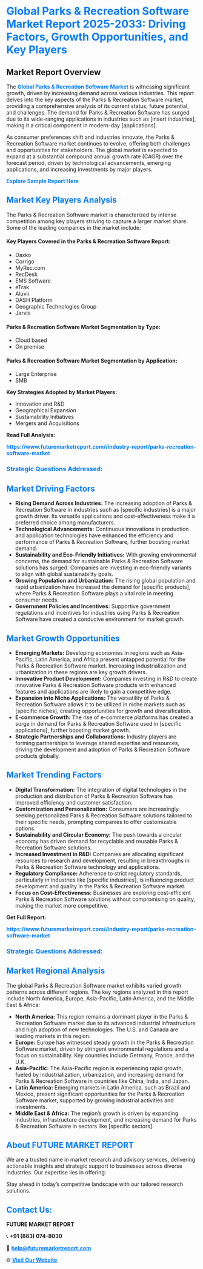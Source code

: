 <h1 style="color: #007BFF;">Global Parks & Recreation Software Market Report 2025-2033: Driving Factors, Growth Opportunities, and Key Players</h1>

<section id="overview">
<h2>Market Report Overview</h2>
<p>The <a href="https://www.futuremarketreport.com//industry-report/parks-recreation-software-market" style="color: #007BFF; text-decoration: none;"><strong>Global Parks & Recreation Software Market</strong></a> is witnessing significant growth, driven by increasing demand across various industries. This report delves into the key aspects of the Parks & Recreation Software market, providing a comprehensive analysis of its current status, future potential, and challenges. The demand for Parks & Recreation Software has surged due to its wide-ranging applications in industries such as [insert industries], making it a critical component in modern-day [applications].</p>
<p>As consumer preferences shift and industries innovate, the Parks & Recreation Software market continues to evolve, offering both challenges and opportunities for stakeholders. The global market is expected to expand at a substantial compound annual growth rate (CAGR) over the forecast period, driven by technological advancements, emerging applications, and increasing investments by major players.</p>
</section>

<section id="overview">
<p><a href="https://www.futuremarketreport.com//request-sample/reportId=56364" style="color: #007BFF; text-decoration: none;"><strong>Explore Sample Report Here</strong></a></p>
</section>

<section id="key-players">
<h2 style="color: #007BFF;">Market Key Players Analysis</h2>
<p>The Parks & Recreation Software market is characterized by intense competition among key players striving to capture a larger market share. Some of the leading companies in the market include:</p>
<h4>Key Players Covered in the Parks & Recreation Software Report:</h4>
<ul><li>Daxko</li><li>Corrigo</li><li>MyRec.com</li><li>RecDesk</li><li>EMS Software</li><li>eTrak</li><li>Aluvii</li><li>DASH Platform</li><li>Geographic Technologies Group</li><li>Jarvis</li></ul>
<h4>Parks & Recreation Software Market Segmentation by Type:</h4>
<ul><li>Cloud based</li><li>On premise</li></ul>

<h4>Parks & Recreation Software Market Segmentation by Application:</h4>
<ul><li>Large Enterprise</li><li>SMB</li></ul>
<p><strong>Key Strategies Adopted by Market Players:</strong></p>
<ul>
<li>Innovation and R&D</li>
<li>Geographical Expansion</li>
<li>Sustainability Initiatives</li>
<li>Mergers and Acquisitions</li>
</ul>
</section>

<section>
<p><strong>Read Full Analysis: </strong></p><a href="https://www.futuremarketreport.com//industry-report/parks-recreation-software-market" style="color: #007BFF; text-decoration: none;"><strong>https://www.futuremarketreport.com//industry-report/parks-recreation-software-market</strong></a>
<h3 style="color: #007BFF;">Strategic Questions Addressed:</h3>
</section>

<section id="driving-factors">
<h2 style="color: #007BFF;">Market Driving Factors</h2>
<ul>
<li><strong>Rising Demand Across Industries:</strong> The increasing adoption of Parks & Recreation Software in industries such as [specific industries] is a major growth driver. Its versatile applications and cost-effectiveness make it a preferred choice among manufacturers.</li>
<li><strong>Technological Advancements:</strong> Continuous innovations in production and application technologies have enhanced the efficiency and performance of Parks & Recreation Software, further boosting market demand.</li>
<li><strong>Sustainability and Eco-Friendly Initiatives:</strong> With growing environmental concerns, the demand for sustainable Parks & Recreation Software solutions has surged. Companies are investing in eco-friendly variants to align with global sustainability goals.</li>
<li><strong>Growing Population and Urbanization:</strong> The rising global population and rapid urbanization have increased the demand for [specific products], where Parks & Recreation Software plays a vital role in meeting consumer needs.</li>
<li><strong>Government Policies and Incentives:</strong> Supportive government regulations and incentives for industries using Parks & Recreation Software have created a conducive environment for market growth.</li>
</ul>
</section>

<section id="growth-opportunities">
<h2 style="color: #007BFF;">Market Growth Opportunities</h2>
<ul>
<li><strong>Emerging Markets:</strong> Developing economies in regions such as Asia-Pacific, Latin America, and Africa present untapped potential for the Parks & Recreation Software market. Increasing industrialization and urbanization in these regions are key growth drivers.</li>
<li><strong>Innovative Product Development:</strong> Companies investing in R&D to create innovative Parks & Recreation Software products with enhanced features and applications are likely to gain a competitive edge.</li>
<li><strong>Expansion into Niche Applications:</strong> The versatility of Parks & Recreation Software allows it to be utilized in niche markets such as [specific niches], creating opportunities for growth and diversification.</li>
<li><strong>E-commerce Growth:</strong> The rise of e-commerce platforms has created a surge in demand for Parks & Recreation Software used in [specific applications], further boosting market growth.</li>
<li><strong>Strategic Partnerships and Collaborations:</strong> Industry players are forming partnerships to leverage shared expertise and resources, driving the development and adoption of Parks & Recreation Software products globally.</li>
</ul>
</section>

<section id="trending-factors">
<h2 style="color: #007BFF;">Market Trending Factors</h2>
<ul>
<li><strong>Digital Transformation:</strong> The integration of digital technologies in the production and distribution of Parks & Recreation Software has improved efficiency and customer satisfaction.</li>
<li><strong>Customization and Personalization:</strong> Consumers are increasingly seeking personalized Parks & Recreation Software solutions tailored to their specific needs, prompting companies to offer customizable options.</li>
<li><strong>Sustainability and Circular Economy:</strong> The push towards a circular economy has driven demand for recyclable and reusable Parks & Recreation Software solutions.</li>
<li><strong>Increased Investment in R&D:</strong> Companies are allocating significant resources to research and development, resulting in breakthroughs in Parks & Recreation Software technology and applications.</li>
<li><strong>Regulatory Compliance:</strong> Adherence to strict regulatory standards, particularly in industries like [specific industries], is influencing product development and quality in the Parks & Recreation Software market.</li>
<li><strong>Focus on Cost-Effectiveness:</strong> Businesses are exploring cost-efficient Parks & Recreation Software solutions without compromising on quality, making the market more competitive.</li>
</ul>
</section>

<section>
<p><strong>Get Full Report: </strong></p><a href="https://www.futuremarketreport.com//industry-report/parks-recreation-software-market" style="color: #007BFF; text-decoration: none;"><strong>https://www.futuremarketreport.com//industry-report/parks-recreation-software-market</strong></a>
<h3 style="color: #007BFF;">Strategic Questions Addressed:</h3>
</section>


<section id="regional-analysis">
<h2 style="color: #007BFF;">Market Regional Analysis</h2>
<p>The global Parks & Recreation Software market exhibits varied growth patterns across different regions. The key regions analyzed in this report include North America, Europe, Asia-Pacific, Latin America, and the Middle East & Africa:</p>
<ul>
<li><strong>North America:</strong> This region remains a dominant player in the Parks & Recreation Software market due to its advanced industrial infrastructure and high adoption of new technologies. The U.S. and Canada are leading markets in this region.</li>
<li><strong>Europe:</strong> Europe has witnessed steady growth in the Parks & Recreation Software market, driven by stringent environmental regulations and a focus on sustainability. Key countries include Germany, France, and the U.K.</li>
<li><strong>Asia-Pacific:</strong> The Asia-Pacific region is experiencing rapid growth, fueled by industrialization, urbanization, and increasing demand for Parks & Recreation Software in countries like China, India, and Japan.</li>
<li><strong>Latin America:</strong> Emerging markets in Latin America, such as Brazil and Mexico, present significant opportunities for the Parks & Recreation Software market, supported by growing industrial activities and investments.</li>
<li><strong>Middle East & Africa:</strong> The region’s growth is driven by expanding industries, infrastructure development, and increasing demand for Parks & Recreation Software in sectors like [specific sectors].</li>
</ul>
</section>

<footer>
<h2 style="color: #007BFF;">About FUTURE MARKET REPORT</h2>
<p>We are a trusted name in market research and advisory services, delivering actionable insights and strategic support to businesses across diverse industries. Our expertise lies in offering:</p>

<p>Stay ahead in today’s competitive landscape with our tailored research solutions.</p>

<h2 style="color: #007BFF;">Contact Us:</h2>
<p><strong>FUTURE MARKET REPORT</strong></p>
<p>📞 <strong>+91 (883) 074-8030</strong></p>
<p>📧 <strong><a href="mailto:help@futuremarketreport.com" style="color: #007BFF;">help@futuremarketreport.com</a></strong></p>
<p>🌐 <strong><a href="https://www.futuremarketreport.com/" style="color: #007BFF;">Visit Our Website</a></strong></p>
</footer>